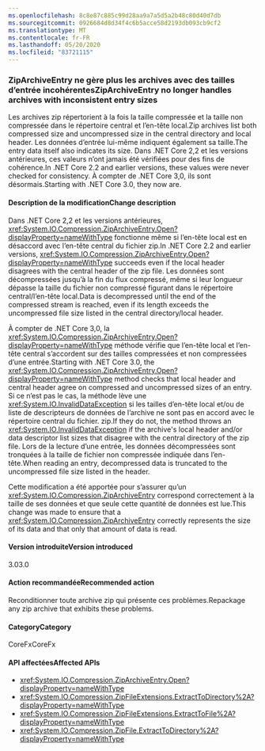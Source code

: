 ```yaml
---
ms.openlocfilehash: 8c8e87c885c99d28aa9a7a5d5a2b48c80d40d7db
ms.sourcegitcommit: 0926684d8d34f4c6b5acce58d2193db093cb9cf2
ms.translationtype: MT
ms.contentlocale: fr-FR
ms.lasthandoff: 05/20/2020
ms.locfileid: "83721115"
---
```

### <a name="ziparchiveentry-no-longer-handles-archives-with-inconsistent-entry-sizes"></a><span data-ttu-id="cf0b3-101">ZipArchiveEntry ne gère plus les archives avec des tailles d’entrée incohérentes</span><span class="sxs-lookup"><span data-stu-id="cf0b3-101">ZipArchiveEntry no longer handles archives with inconsistent entry sizes</span></span>

<span data-ttu-id="cf0b3-102">Les archives zip répertorient à la fois la taille compressée et la taille non compressée dans le répertoire central et l’en-tête local.</span><span class="sxs-lookup"><span data-stu-id="cf0b3-102">Zip archives list both compressed size and uncompressed size in the central directory and local header.</span></span>  <span data-ttu-id="cf0b3-103">Les données d’entrée lui-même indiquent également sa taille.</span><span class="sxs-lookup"><span data-stu-id="cf0b3-103">The entry data itself also indicates its size.</span></span>  <span data-ttu-id="cf0b3-104">Dans .NET Core 2,2 et les versions antérieures, ces valeurs n’ont jamais été vérifiées pour des fins de cohérence.</span><span class="sxs-lookup"><span data-stu-id="cf0b3-104">In .NET Core 2.2 and earlier versions, these values were never checked for consistency.</span></span> <span data-ttu-id="cf0b3-105">À compter de .NET Core 3,0, ils sont désormais.</span><span class="sxs-lookup"><span data-stu-id="cf0b3-105">Starting with .NET Core 3.0, they now are.</span></span>

#### <a name="change-description"></a><span data-ttu-id="cf0b3-106">Description de la modification</span><span class="sxs-lookup"><span data-stu-id="cf0b3-106">Change description</span></span>

<span data-ttu-id="cf0b3-107">Dans .NET Core 2,2 et les versions antérieures, <xref:System.IO.Compression.ZipArchiveEntry.Open?displayProperty=nameWithType> fonctionne même si l’en-tête local est en désaccord avec l’en-tête central du fichier zip.</span><span class="sxs-lookup"><span data-stu-id="cf0b3-107">In .NET Core 2.2 and earlier versions, <xref:System.IO.Compression.ZipArchiveEntry.Open?displayProperty=nameWithType> succeeds even if the local header disagrees with the central header of the zip file.</span></span> <span data-ttu-id="cf0b3-108">Les données sont décompressées jusqu’à la fin du flux compressé, même si leur longueur dépasse la taille du fichier non compressé figurant dans le répertoire central/l’en-tête local.</span><span class="sxs-lookup"><span data-stu-id="cf0b3-108">Data is decompressed until the end of the compressed stream is reached, even if its length exceeds the uncompressed file size listed in the central directory/local header.</span></span>

<span data-ttu-id="cf0b3-109">À compter de .NET Core 3,0, la <xref:System.IO.Compression.ZipArchiveEntry.Open?displayProperty=nameWithType> méthode vérifie que l’en-tête local et l’en-tête central s’accordent sur des tailles compressées et non compressées d’une entrée.</span><span class="sxs-lookup"><span data-stu-id="cf0b3-109">Starting with .NET Core 3.0, the <xref:System.IO.Compression.ZipArchiveEntry.Open?displayProperty=nameWithType> method checks that local header and central header agree on compressed and uncompressed sizes of an entry.</span></span>  <span data-ttu-id="cf0b3-110">Si ce n’est pas le cas, la méthode lève une <xref:System.IO.InvalidDataException> si les tailles d’en-tête local et/ou de liste de descripteurs de données de l’archive ne sont pas en accord avec le répertoire central du fichier. zip.</span><span class="sxs-lookup"><span data-stu-id="cf0b3-110">If they do not, the method throws an <xref:System.IO.InvalidDataException> if the archive's local header and/or data descriptor list sizes that disagree with the central directory of the zip file.</span></span> <span data-ttu-id="cf0b3-111">Lors de la lecture d’une entrée, les données décompressées sont tronquées à la taille de fichier non compressée indiquée dans l’en-tête.</span><span class="sxs-lookup"><span data-stu-id="cf0b3-111">When reading an entry, decompressed data is truncated to the uncompressed file size listed in the header.</span></span>

<span data-ttu-id="cf0b3-112">Cette modification a été apportée pour s’assurer qu’un <xref:System.IO.Compression.ZipArchiveEntry> correspond correctement à la taille de ses données et que seule cette quantité de données est lue.</span><span class="sxs-lookup"><span data-stu-id="cf0b3-112">This change was made to ensure that a <xref:System.IO.Compression.ZipArchiveEntry> correctly represents the size of its data and that only that amount of data is read.</span></span>

#### <a name="version-introduced"></a><span data-ttu-id="cf0b3-113">Version introduite</span><span class="sxs-lookup"><span data-stu-id="cf0b3-113">Version introduced</span></span>

<span data-ttu-id="cf0b3-114">3.0</span><span class="sxs-lookup"><span data-stu-id="cf0b3-114">3.0</span></span>

#### <a name="recommended-action"></a><span data-ttu-id="cf0b3-115">Action recommandée</span><span class="sxs-lookup"><span data-stu-id="cf0b3-115">Recommended action</span></span>

<span data-ttu-id="cf0b3-116">Reconditionner toute archive zip qui présente ces problèmes.</span><span class="sxs-lookup"><span data-stu-id="cf0b3-116">Repackage any zip archive that exhibits these problems.</span></span>

#### <a name="category"></a><span data-ttu-id="cf0b3-117">Category</span><span class="sxs-lookup"><span data-stu-id="cf0b3-117">Category</span></span>

<span data-ttu-id="cf0b3-118">CoreFx</span><span class="sxs-lookup"><span data-stu-id="cf0b3-118">CoreFx</span></span>

#### <a name="affected-apis"></a><span data-ttu-id="cf0b3-119">API affectées</span><span class="sxs-lookup"><span data-stu-id="cf0b3-119">Affected APIs</span></span>

- <xref:System.IO.Compression.ZipArchiveEntry.Open?displayProperty=nameWithType>
- <xref:System.IO.Compression.ZipFileExtensions.ExtractToDirectory%2A?displayProperty=nameWithType>
- <xref:System.IO.Compression.ZipFileExtensions.ExtractToFile%2A?displayProperty=nameWithType>
- <xref:System.IO.Compression.ZipFile.ExtractToDirectory%2A?displayProperty=nameWithType>

<!--

#### Affected APIs

`M:System.IO.Compression.ZipArchiveEntry.Open`
`Overload:System.IO.Compression.ZipFileExtensions.ExtractToDirectory%2A`
`Overload:System.IO.Compression.ZipFileExtensions.ExtractToFile%2A`
`Overload:System.IO.Compression.ZipFile.ExtractToDirectory%2A`

-->
